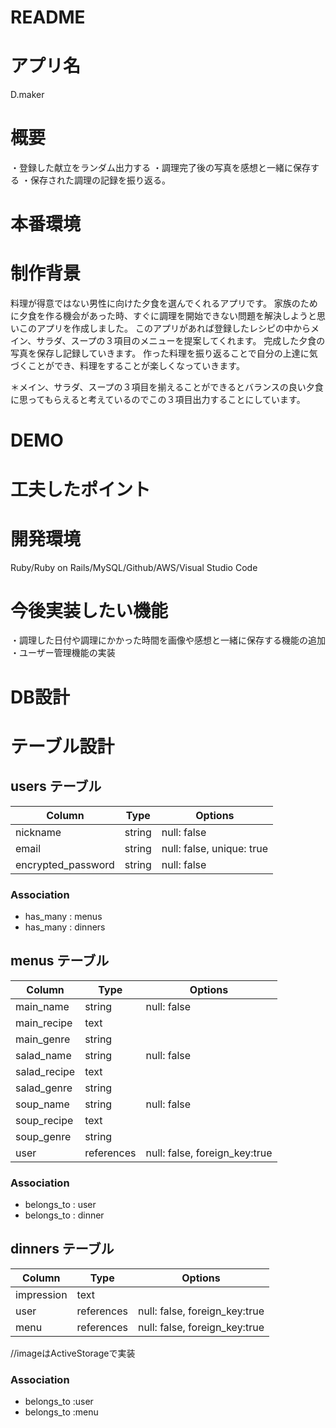 # README

# アプリ名
D.maker
# 概要
・登録した献立をランダム出力する
・調理完了後の写真を感想と一緒に保存する
・保存された調理の記録を振り返る。

# 本番環境

# 制作背景
料理が得意ではない男性に向けた夕食を選んでくれるアプリです。
家族のために夕食を作る機会があった時、すぐに調理を開始できない問題を解決しようと思いこのアプリを作成しました。
このアプリがあれば登録したレシピの中からメイン、サラダ、スープの３項目のメニューを提案してくれます。
完成した夕食の写真を保存し記録していきます。
作った料理を振り返ることで自分の上達に気づくことができ、料理をすることが楽しくなっていきます。
<!-- 他のユーザーの投稿をみることであなたの料理の幅を広げることもできます。 -->
＊メイン、サラダ、スープの３項目を揃えることができるとバランスの良い夕食に思ってもらえると考えているのでこの３項目出力することにしています。
# DEMO

# 工夫したポイント

# 開発環境
Ruby/Ruby on Rails/MySQL/Github/AWS/Visual Studio Code

# 今後実装したい機能
・調理した日付や調理にかかった時間を画像や感想と一緒に保存する機能の追加
・ユーザー管理機能の実装

# DB設計

# テーブル設計

## users テーブル

| Column                | Type   | Options                   |
| --------------------- | ------ | ------------------------- |
| nickname              | string | null: false               |
| email                 | string | null: false, unique: true |
| encrypted_password    | string | null: false               |

### Association

- has_many   : menus
- has_many   : dinners


## menus テーブル

| Column       | Type       | Options                       |
| ------------ | ---------- | ----------------------------- |
| main_name    | string     | null: false                   |
| main_recipe  | text       |                               |
| main_genre   | string     |                               | 
| salad_name   | string     | null: false                   | 
| salad_recipe | text       |                               | 
| salad_genre  | string     |                               |
| soup_name    | string     | null: false                   | 
| soup_recipe  | text       |                               |  
| soup_genre   | string     |                               |
| user         | references | null: false, foreign_key:true |


### Association

- belongs_to : user
- belongs_to : dinner


## dinners テーブル

| Column     | Type       | Options                       |
| ---------- | ---------- | ----------------------------- |
| impression | text       |                               |
| user       | references | null: false, foreign_key:true |
| menu       | references | null: false, foreign_key:true |

//imageはActiveStorageで実装

### Association

- belongs_to :user
- belongs_to :menu





